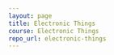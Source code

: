 ```yaml
---
layout: page
title: Electronic Things
course: Electronic Things
repo_url: electronic-things
---
```

